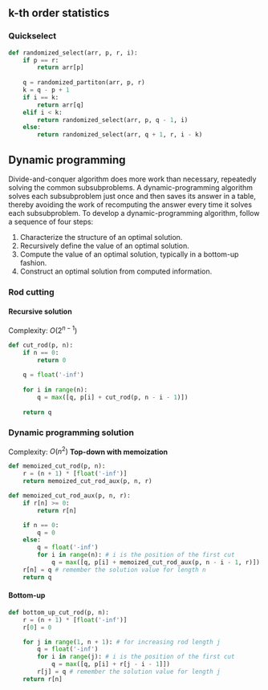 ## k-th order statistics
### Quickselect
```python
def randomized_select(arr, p, r, i):
	if p == r:
		return arr[p]
	
	q = randomized_partiton(arr, p, r)
	k = q - p + 1
	if i == k:
		return arr[q]
	elif i < k:
		return randomized_select(arr, p, q - 1, i)
	else:
		return randomized_select(arr, q + 1, r, i - k)
```
## Dynamic programming

Divide-and-conquer algorithm does more work than necessary, repeatedly solving the common subsubproblems. A dynamic-programming algorithm solves each subsubproblem just once and then saves its answer in a table, thereby avoiding the work of recomputing the answer every time it solves each subsubproblem.
To develop a dynamic-programming algorithm, follow a sequence of four steps:
1. Characterize the structure of an optimal solution. 
2. Recursively define the value of an optimal solution.
3. Compute the value of an optimal solution, typically in a bottom-up fashion.
4. Construct an optimal solution from computed information.

### Rod cutting
#### Recursive solution
Complexity: $O(2^{n-1})$
```python
def cut_rod(p, n):
    if n == 0:
        return 0
    
    q = float('-inf')
    
    for i in range(n):
        q = max([q, p[i] + cut_rod(p, n - i - 1)])
        
    return q
```
### Dynamic programming solution
Complexity: $O(n^2)$
**Top-down with memoization**
```python
def memoized_cut_rod(p, n):
	r = (n + 1) * [float('-inf')]
	return memoized_cut_rod_aux(p, n, r)

def memoized_cut_rod_aux(p, n, r):
	if r[n] >= 0:
		return r[n]

	if n == 0:
		q = 0
	else:
		q = float('-inf')
		for i in range(n): # i is the position of the first cut
			q = max([q, p[i] + memoized_cut_rod_aux(p, n - i - 1, r)])
	r[n] = q # remember the solution value for length n
	return q	

```
#### Bottom-up
```python
def bottom_up_cut_rod(p, n):
    r = (n + 1) * [float('-inf')]
    r[0] = 0

    for j in range(1, n + 1): # for increasing rod length j
        q = float('-inf')
        for i in range(j): # i is the position of the first cut
            q = max([q, p[i] + r[j - i - 1]])
        r[j] = q # remember the solution value for length j
    return r[n]
```